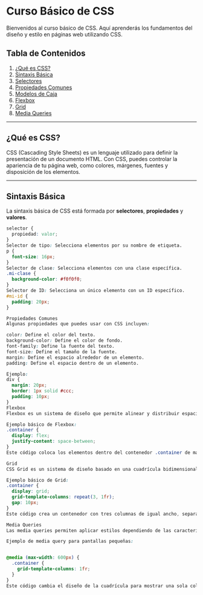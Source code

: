 # Curso Básico de CSS

Bienvenidos al curso básico de CSS. Aquí aprenderás los fundamentos del diseño y estilo en páginas web utilizando CSS.

## Tabla de Contenidos

1. [¿Qué es CSS?](#qué-es-css)
2. [Sintaxis Básica](#sintaxis-básica)
3. [Selectores](#selectores)
4. [Propiedades Comunes](#propiedades-comunes)
5. [Modelos de Caja](#modelos-de-caja)
6. [Flexbox](#flexbox)
7. [Grid](#grid)
8. [Media Queries](#media-queries)

---

## ¿Qué es CSS?

CSS (Cascading Style Sheets) es un lenguaje utilizado para definir la presentación de un documento HTML. Con CSS, puedes controlar la apariencia de tu página web, como colores, márgenes, fuentes y disposición de los elementos.

---

## Sintaxis Básica

La sintaxis básica de CSS está formada por **selectores**, **propiedades** y **valores**.

```css
selector {
  propiedad: valor;
}
Selector de tipo: Selecciona elementos por su nombre de etiqueta.
p {
  font-size: 16px;
}
Selector de clase: Selecciona elementos con una clase específica.
.mi-clase {
  background-color: #f0f0f0;
}
Selector de ID: Selecciona un único elemento con un ID específico.
#mi-id {
  padding: 20px;
}

Propiedades Comunes
Algunas propiedades que puedes usar con CSS incluyen:

color: Define el color del texto.
background-color: Define el color de fondo.
font-family: Define la fuente del texto.
font-size: Define el tamaño de la fuente.
margin: Define el espacio alrededor de un elemento.
padding: Define el espacio dentro de un elemento.

Ejemplo:
div {
  margin: 20px;
  border: 1px solid #ccc;
  padding: 10px;
}
Flexbox
Flexbox es un sistema de diseño que permite alinear y distribuir espacio entre los elementos dentro de un contenedor.

Ejemplo básico de Flexbox:
.container {
  display: flex;
  justify-content: space-between;
}
Este código coloca los elementos dentro del contenedor .container de manera flexible, distribuyendo el espacio de forma uniforme entre ellos.

Grid
CSS Grid es un sistema de diseño basado en una cuadrícula bidimensional. Puedes definir filas y columnas para organizar los elementos de manera precisa.

Ejemplo básico de Grid:
.container {
  display: grid;
  grid-template-columns: repeat(3, 1fr);
  gap: 10px;
}
Este código crea un contenedor con tres columnas de igual ancho, separadas por un espacio de 10 píxeles.

Media Queries
Las media queries permiten aplicar estilos dependiendo de las características del dispositivo, como el tamaño de la pantalla.

Ejemplo de media query para pantallas pequeñas:


@media (max-width: 600px) {
  .container {
    grid-template-columns: 1fr;
  }
}
Este código cambia el diseño de la cuadrícula para mostrar una sola columna en pantallas con un ancho máximo de 600px.


